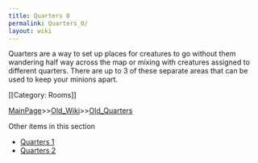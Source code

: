 ```yaml
---
title: Quarters 0
permalink: Quarters_0/
layout: wiki
---
```

Quarters are a way to set up places for creatures to go without them wandering half way across the map or mixing with creatures assigned to different quarters. There are up to 3 of these separate areas that can be used to keep your minions apart. 

[[Category: Rooms]]

[MainPage](/keeperrl_wiki/ "wikilink")>>[Old_Wiki](/keeperrl_wiki/Old_Wiki "wikilink")>>[Old_Quarters](/keeperrl_wiki/Old_Quarters "wikilink")

Other items in this section
-    [Quarters 1](/keeperrl_wiki/Quarters_1 "wikilink")
-    [Quarters 2](/keeperrl_wiki/Quarters_2 "wikilink")
